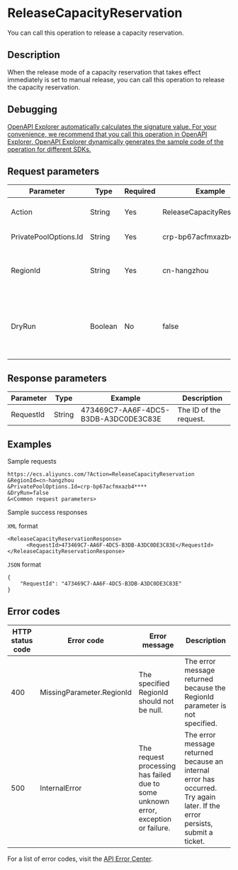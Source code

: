 # ReleaseCapacityReservation

You can call this operation to release a capacity reservation.

## Description

When the release mode of a capacity reservation that takes effect immediately is set to manual release, you can call this operation to release the capacity reservation.

## Debugging

[OpenAPI Explorer automatically calculates the signature value. For your convenience, we recommend that you call this operation in OpenAPI Explorer. OpenAPI Explorer dynamically generates the sample code of the operation for different SDKs.](https://api.aliyun.com/#product=Ecs&api=ReleaseCapacityReservation&type=RPC&version=2014-05-26)

## Request parameters

|Parameter|Type|Required|Example|Description|
|---------|----|--------|-------|-----------|
|Action|String|Yes|ReleaseCapacityReservation|The operation that you want to perform. Set the value to ReleaseCapacityReservation. |
|PrivatePoolOptions.Id|String|Yes|crp-bp67acfmxazb4\*\*\*\*|The ID of the capacity reservation. |
|RegionId|String|Yes|cn-hangzhou|The region ID of the capacity reservation. You can call the [DescribeRegions](~~25609~~) operation to query the most recent region list. |
|DryRun|Boolean|No|false|Specifies whether to check the validity of the request. Set the value to false. The validity of the request is not checked. Capacity reservations are directly released. |

## Response parameters

|Parameter|Type|Example|Description|
|---------|----|-------|-----------|
|RequestId|String|473469C7-AA6F-4DC5-B3DB-A3DC0DE3C83E|The ID of the request. |

## Examples

Sample requests

```
https://ecs.aliyuncs.com/?Action=ReleaseCapacityReservation
&RegionId=cn-hangzhou
&PrivatePoolOptions.Id=crp-bp67acfmxazb4****
&DryRun=false
&<Common request parameters>
```

Sample success responses

`XML` format

```
<ReleaseCapacityReservationResponse>
      <RequestId>473469C7-AA6F-4DC5-B3DB-A3DC0DE3C83E</RequestId>
</ReleaseCapacityReservationResponse>
```

`JSON` format

```
{
    "RequestId": "473469C7-AA6F-4DC5-B3DB-A3DC0DE3C83E"
}
```

## Error codes

|HTTP status code|Error code|Error message|Description|
|----------------|----------|-------------|-----------|
|400|MissingParameter.RegionId|The specified RegionId should not be null.|The error message returned because the RegionId parameter is not specified.|
|500|InternalError|The request processing has failed due to some unknown error, exception or failure.|The error message returned because an internal error has occurred. Try again later. If the error persists, submit a ticket.|

For a list of error codes, visit the [API Error Center](https://error-center.alibabacloud.com/status/product/Ecs).

